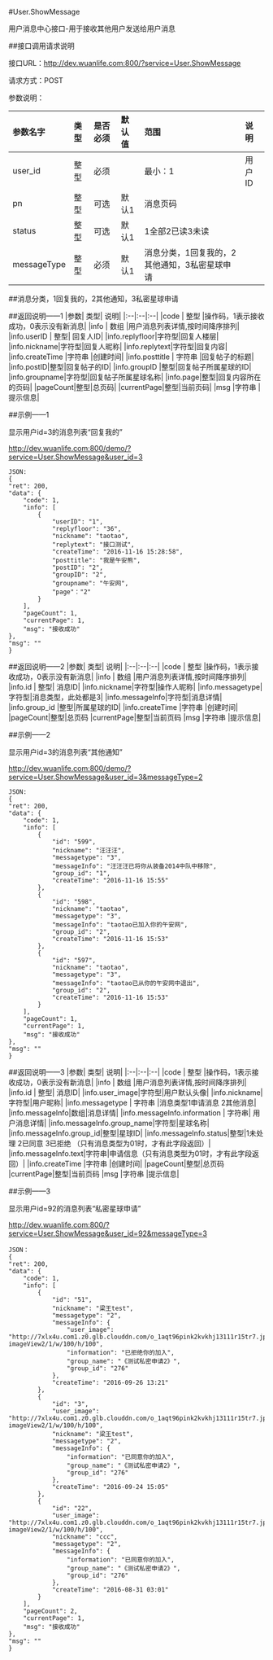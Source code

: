 #User.ShowMessage

用户消息中心接口-用于接收其他用户发送给用户消息

##接口调用请求说明

接口URL：http://dev.wuanlife.com:800/?service=User.ShowMessage

请求方式：POST

参数说明：

|参数名字   | 类型|  是否必须   | 默认值   | 范围      |  说明|
|:--|:--|:--|:--|:--|:--|
|user_id    |   整型| 必须     ||           最小：1  |  用户ID|
|pn|整型|可选|默认1|消息页码|
|status|整型|可选|默认1|1全部2已读3未读|
|messageType|整型|必须|默认1|消息分类，1回复我的，2其他通知，3私密星球申请|

##消息分类，1回复我的，2其他通知，3私密星球申请

##返回说明——1
|参数|        类型|   说明|
|:--|:--|:--|
|code  |  整型  |操作码，1表示接收成功，0表示没有新消息|
|info   | 数组  |用户消息列表详情,按时间降序排列|
|info.userID | 整型| 回复人ID|
|info.replyfloor|字符型|回复人楼层|
|info.nickname|字符型|回复人昵称|
|info.replytext|字符型|回复内容|
|info.createTime |字符串 |创建时间|
|info.posttitle  | 字符串  |回复帖子的标题|
|info.postID|整型|回复帖子的ID|
|info.groupID |整型|回复帖子所属星球的ID|
|info.groupname|字符型|回复帖子所属星球名称|
|info.page|整型|回复内容所在的页码|
|pageCount|整型|总页码|
|currentPage|整型|当前页码|
|msg |字符串 |提示信息|

##示例——1

显示用户id=3的消息列表“回复我的”

http://dev.wuanlife.com:800/demo/?service=User.ShowMessage&user_id=3

    JSON:
    {
    "ret": 200,
    "data": {
        "code": 1,
        "info": [
            {
                "userID": "1",
                "replyfloor": "36",
                "nickname": "taotao",
                "replytext": "接口测试",
                "createTime": "2016-11-16 15:28:58",
                "posttitle": "我是午安熊",
                "postID": "2",
                "groupID": "2",
                "groupname": "午安网",
                "page"："2"
            }
        ],
        "pageCount": 1,
        "currentPage": 1,
        "msg": "接收成功"
    },
    "msg": ""
    }

##返回说明——2
|参数|        类型|   说明|
|:--|:--|:--|
|code  |  整型  |操作码，1表示接收成功，0表示没有新消息|
|info   | 数组  |用户消息列表详情,按时间降序排列|
|info.id | 整型| 消息ID|
|info.nickname|字符型|操作人昵称|
|info.messagetype|字符型|消息类型，此处都是3|
|info.messageInfo|字符型|消息详情|
|info.group_id |整型|所属星球的ID|
|info.createTime |字符串 |创建时间|
|pageCount|整型|总页码
|currentPage|整型|当前页码
|msg |字符串 |提示信息|

##示例——2

显示用户id=3的消息列表“其他通知”

http://dev.wuanlife.com:800/demo/?service=User.ShowMessage&user_id=3&messageType=2

    JSON:
    {
    "ret": 200,
    "data": {
        "code": 1,
        "info": [
            {
                "id": "599",
                "nickname": "汪汪汪",
                "messagetype": "3",
                "messageInfo": "汪汪汪已将你从装备2014中队中移除",
                "group_id": "1",
                "createTime": "2016-11-16 15:55"
            },
            {
                "id": "598",
                "nickname": "taotao",
                "messagetype": "3",
                "messageInfo": "taotao已加入你的午安网",
                "group_id": "2",
                "createTime": "2016-11-16 15:53"
            },
            {
                "id": "597",
                "nickname": "taotao",
                "messagetype": "3",
                "messageInfo": "taotao已从你的午安网中退出",
                "group_id": "2",
                "createTime": "2016-11-16 15:53"
            }
        ],
        "pageCount": 1,
        "currentPage": 1,
        "msg": "接收成功"
    },
    "msg": ""
    }

##返回说明——3
|参数|        类型|   说明|
|:--|:--|:--|
|code  |  整型  |操作码，1表示接收成功，0表示没有新消息|
|info   | 数组  |用户消息列表详情,按时间降序排列|
|info.id | 整型| 消息ID|
|info.user_image|字符型|用户默认头像|
|info.nickname|字符型|用户昵称|
|info.messagetype  | 字符串  |消息类型1申请消息 2其他消息|
|info.messageInfo|数组|消息详情|
|info.messageInfo.information | 字符串| 用户消息详情|
|info.messageInfo.group_name|字符型|星球名称|
|info.messageInfo.group_id|整型|星球ID|
|info.messageInfo.status|整型|1未处理 2已同意 3已拒绝 （只有消息类型为01时，才有此字段返回）|
|info.messageInfo.text|字符串|申请信息（只有消息类型为01时，才有此字段返回）|
|info.createTime |字符串 |创建时间|
|pageCount|整型|总页码
|currentPage|整型|当前页码
|msg |字符串 |提示信息|


##示例——3

显示用户id=92的消息列表“私密星球申请”

http://dev.wuanlife.com:800/?service=User.ShowMessage&user_id=92&messageType=3

    JSON：
    {
    "ret": 200,
    "data": {
        "code": 1,
        "info": [
            {
                "id": "51",
                "nickname": "梁王test",
                "messagetype": "2",
                "messageInfo": {
                    "user_image": "http://7xlx4u.com1.z0.glb.clouddn.com/o_1aqt96pink2kvkhj13111r15tr7.jpg?imageView2/1/w/100/h/100",
                    "information": "已拒绝你的加入",
                    "group_name": "《测试私密申请2》",
                    "group_id": "276"
                },
                "createTime": "2016-09-26 13:21"
            },
            {
                "id": "3",
                "user_image": "http://7xlx4u.com1.z0.glb.clouddn.com/o_1aqt96pink2kvkhj13111r15tr7.jpg?imageView2/1/w/100/h/100",
                "nickname": "梁王test",
                "messagetype": "2",
                "messageInfo": {
                    "information": "已同意你的加入",
                    "group_name": "《测试私密申请2》",
                    "group_id": "276"
                },
                "createTime": "2016-09-24 15:05"
            },
            {
                "id": "22",
                "user_image": "http://7xlx4u.com1.z0.glb.clouddn.com/o_1aqt96pink2kvkhj13111r15tr7.jpg?imageView2/1/w/100/h/100",
                "nickname": "ccc",
                "messagetype": "2",
                "messageInfo": {
                    "information": "已同意你的加入",
                    "group_name": "《测试私密申请2》",
                    "group_id": "276"
                },
                "createTime": "2016-08-31 03:01"
            }
        ],
        "pageCount": 2,
        "currentPage": 1,
        "msg": "接收成功"
    },
    "msg": ""
    }